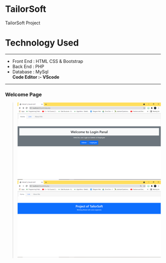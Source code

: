 # TailorSoft
TailorSoft Project
# Technology Used
------------
- Front End : HTML CSS & Bootstrap
- Back End : PHP 
- Database : MySql <br /> 
**Code Editor :- VScode**
------------
### Welcome Page
> ![ScreenShot](SSoft/1.PNG)<br /> 
> ![ScreenShot](SSoft/1.1.PNG)
